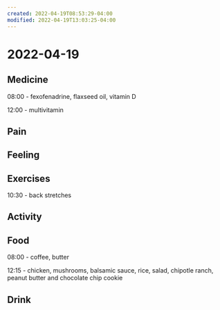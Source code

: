 ```yaml
---
created: 2022-04-19T08:53:29-04:00
modified: 2022-04-19T13:03:25-04:00
---
```


# 2022-04-19

## Medicine

08:00 - fexofenadrine, flaxseed oil, vitamin D

12:00 - multivitamin


## Pain


## Feeling


## Exercises

10:30 - back stretches


## Activity


## Food

08:00 - coffee, butter

12:15 - chicken, mushrooms, balsamic sauce, rice, salad, chipotle ranch, peanut butter and chocolate chip cookie


## Drink
